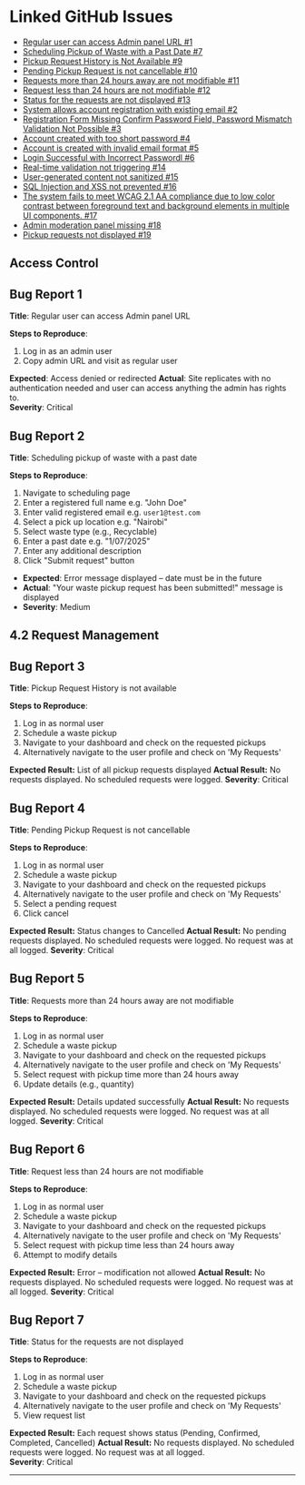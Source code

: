 # Linked GitHub Issues

- [Regular user can access Admin panel URL #1](https://github.com/Ian-Joseph/CleanCity/issues/1)
- [Scheduling Pickup of Waste with a Past Date #7](https://github.com/Ian-Joseph/CleanCity/issues/7)
- [Pickup Request History is Not Available #9](https://github.com/Ian-Joseph/CleanCity/issues/9)
- [Pending Pickup Request is not cancellable #10](https://github.com/Ian-Joseph/CleanCity/issues/10)
- [Requests more than 24 hours away are not modifiable #11](https://github.com/Ian-Joseph/CleanCity/issues/11)
- [Request less than 24 hours are not modifiable #12](https://github.com/Ian-Joseph/CleanCity/issues/12)
- [Status for the requests are not displayed #13](https://github.com/Ian-Joseph/CleanCity/issues/13)
- [System allows account registration with existing email #2](https://github.com/Ian-Joseph/CleanCity/issues/2)
- [Registration Form Missing Confirm Password Field, Password Mismatch Validation Not Possible #3](https://github.com/Ian-Joseph/CleanCity/issues/3)
- [Account created with too short password #4](https://github.com/Ian-Joseph/CleanCity/issues/4)
- [Account is created with invalid email format #5](https://github.com/Ian-Joseph/CleanCity/issues/5)
- [Login Successful with Incorrect Passwordl #6](https://github.com/Ian-Joseph/CleanCity/issues/6)
- [Real-time validation not triggering #14](https://github.com/Ian-Joseph/CleanCity/issues/14)
- [User-generated content not sanitized #15](https://github.com/Ian-Joseph/CleanCity/issues/15)
- [SQL Injection and XSS not prevented #16](https://github.com/Ian-Joseph/CleanCity/issues/16)
- [The system fails to meet WCAG 2.1 AA compliance due to low color contrast between foreground text and background elements in multiple UI components. #17](https://github.com/Ian-Joseph/CleanCity/issues/17)
- [Admin moderation panel missing  #18]()
- [Pickup requests not displayed #19](https://github.com/Ian-Joseph/CleanCity/issues/19)



## Access Control

## Bug Report 1

**Title**: Regular user can access Admin panel URL

**Steps to Reproduce**:

1. Log in as an admin user
2. Copy admin URL and visit as regular user

**Expected**: Access denied or redirected
**Actual**: Site replicates with no authentication needed and user can access anything the admin has rights to.  
**Severity**: Critical

## Bug Report 2

**Title**: Scheduling pickup of waste with a past date

**Steps to Reproduce**:

1. Navigate to scheduling page
2. Enter a registered full name  e.g. "John Doe"
3. Enter valid registered email e.g. `user1@test.com`
4. Select a pick up location e.g. "Nairobi"
5. Select waste type (e.g., Recyclable)
6. Enter a past date e.g. "1/07/2025"
7. Enter any additional description  
8. Click "Submit request" button

- **Expected**: Error message displayed – date must be in the future
- **Actual**: "Your waste pickup request has been submitted!" message is displayed
- **Severity**: Medium

## 4.2 Request Management

## Bug Report 3

**Title**: Pickup Request History is not available

**Steps to Reproduce**:

1. Log in as normal user
2. Schedule a waste pickup
3. Navigate to your dashboard and check on the requested pickups
4. Alternatively navigate to the user profile and check on 'My Requests'

**Expected Result:** List of all pickup requests displayed
**Actual Result:** No requests displayed. No scheduled requests were logged.
**Severity**: Critical

## Bug Report 4

**Title**: Pending Pickup Request is not cancellable

**Steps to Reproduce**:

1. Log in as normal user
2. Schedule a waste pickup
3. Navigate to your dashboard and check on the requested pickups
4. Alternatively navigate to the user profile and check on 'My Requests'
5. Select a pending request  
6. Click cancel

**Expected Result:** Status changes to Cancelled
**Actual Result:** No pending requests displayed. No scheduled requests were logged. No request was at all logged.
**Severity**: Critical

## Bug Report 5

**Title**: Requests more than 24 hours away are not modifiable

**Steps to Reproduce**:

1. Log in as normal user
2. Schedule a waste pickup
3. Navigate to your dashboard and check on the requested pickups
4. Alternatively navigate to the user profile and check on 'My Requests'
5. Select request with pickup time more than 24 hours away  
6. Update details (e.g., quantity)

**Expected Result:** Details updated successfully
**Actual Result:** No requests displayed. No scheduled requests were logged. No request was at all logged.
**Severity**: Critical

## Bug Report 6

**Title**: Request less than 24 hours are not modifiable

**Steps to Reproduce**:

1. Log in as normal user
2. Schedule a waste pickup
3. Navigate to your dashboard and check on the requested pickups
4. Alternatively navigate to the user profile and check on 'My Requests'
5. Select request with pickup time less than 24 hours away  
6. Attempt to modify details  

**Expected Result:** Error – modification not allowed
**Actual Result:** No requests displayed. No scheduled requests were logged. No request was at all logged.
**Severity**: Critical

## Bug Report 7

**Title**: Status for the requests are not displayed

**Steps to Reproduce**:

1. Log in as normal user
2. Schedule a waste pickup
3. Navigate to your dashboard and check on the requested pickups
4. Alternatively navigate to the user profile and check on 'My Requests'
5. View request list

**Expected Result:** Each request shows status (Pending, Confirmed, Completed, Cancelled)
**Actual Result:** No requests displayed. No scheduled requests were logged. No request was at all logged.  
**Severity**: Critical

---
